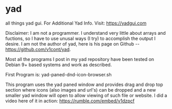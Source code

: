 # yad
all things yad gui. For Additional Yad Info. Visit: https://yadgui.com

Disclaimer: I am not a programmer. I understand very little about arrays and fuctions, so I have to use unusal ways (I try) to accomplish the output I desire. 
            I am not the author of yad, here is his page on Github -- https://github.com/v1cont/yad.
            
Most all the programs I post in my yad repository have been tested on Debian 9+ based systems and work as described. 

First Program is: yad-paned-dnd-icon-browser.sh 

  This program uses the yad paned window and provides drag and drop top section where icons (also images and url's) can be dropped and a new smaller yad window will open to allow viewing of such file or website. I did a video here of it in action: https://rumble.com/embed/v1dzpcf
